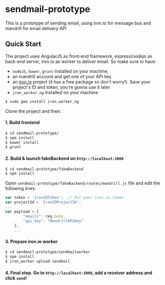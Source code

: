 sendmail-prototype
==================

This is a prototype of sending email, using iron.io for message bus and mandrill for email delivery API

## Quick Start

The project uses AngularJS as front-end framework, express/nodejs as back-end server, iron.io as worker to deliver email. So make sure to have: 

- `nodeJS`, `bower`, `grunt` installed on your machine, 
- an mandrill account and get one of your API key
- an [iron.io](http://www.iron.io/) project (it has a free package so don't worry!). Save your project's ID and token, you're gonna use it later.
- `iron_worker_ng` installed on your machine:

```sh
$ sudo gem install iron_worker_ng
```

Clone the project and then:

#### 1. Build frontend

```sh
$ cd sendmail-prototype/
$ npm install
$ bower install
$ grunt
```

#### 2. Build & launch fakeBackend on `http://localhost:3000`

```sh
$ cd sendmail-prototype/fakeBackend
$ npm install
```
Open `sendmail-prototype/fakeBackend/routes/mandrill.js` file and edit the following lines:

```js
var token = 'IronIOToken';  // Put your iron.io token 
var projectId = 'IronIOProjectID';
...
var payload = {
	    "emails": req.body,
	    "api_key": "MandrillAPIKey"
	};
	...
```


#### 3. Prepare iron.io worker

```sh
$ cd sendmail-prototype/sendmailworker
$ npm install
$ iron_worker upload sendmail
```

#### 4. Final step. Go to `http://localhost:3000`, add a receiver address and click `send`!

